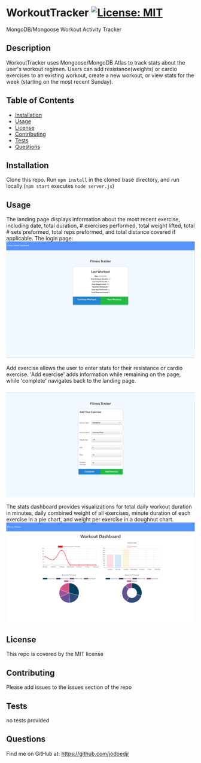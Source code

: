 # WorkoutTracker [![License: MIT](https://img.shields.io/badge/License-MIT-yellow.svg)](https://opensource.org/licenses/MIT)
MongoDB/Mongoose Workout Activity Tracker

## Description 

WorkoutTracker uses Mongoose/MongoDB Atlas to track stats about the user's workout regimen. Users can add resistance(weights) or cardio exercises to an existing workout, create a new workout, or view stats for the week (starting on the most recent Sunday).


## Table of Contents

* [Installation](#installation)
* [Usage](#usage)
* [License](#license)
* [Contributing](#contributing)
* [Tests](#tests)
* [Questions](#questions)


## Installation

Clone this repo.
Run `npm install` in the cloned base directory, and run locally (`npm start` executes `node server.js`)


## Usage 

The landing page displays information about the most recent exercise, including date, total duration, # exercises performed, total weight lifted, total # sets preformed, total reps preformed, and total distance covered if applicable.
The login page:
![Landing page showing previous workout](https://github.com/jodoedjr/WorkoutTracker/blob/main/assets/landingpage.png "Landing Page")

Add exercise allows the user to enter stats for their resistance or cardio exercise. 'Add exercise' adds information while remaining on the page, while 'complete' navigates back to the landing page.
![Add exercise page, Overhead Press 115 pounds](https://github.com/jodoedjr/WorkoutTracker/blob/main/assets/addexercise.png "Add Exercise page, Overhead Press, 115 pounds, etc.")

The stats dashboard provides visualizations for total daily workout duration in minutes, daily combined weight of all exercises, minute duration of each exercise in a pie chart, and weight per exercise in a doughnut chart.
![Stats Dashboard with visualizations](https://github.com/jodoedjr/WorkoutTracker/blob/main/assets/stats_dashboard.png "Stats Visualizations")

## License

This repo is covered by the MIT license


## Contributing

Please add issues to the issues section of the repo


## Tests

no tests provided


## Questions

Find me on GitHub at: https://github.com/jodoedjr

